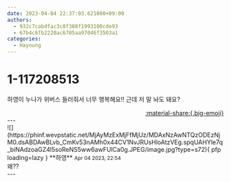 ```yaml
---
date: 2023-04-04 22:37:03.621000+09:00
authors:
  - 932c7cabdfac3c8f388f1993100cde93
  - 67b4c6fb2220ac6705aa97046f3503a1
categories:
  - Hayoung
---
```


# 1-117208513

<div class="post-container" markdown="1">
<div class="content-container md-sidebar__scrollwrap" markdown="1">

하영이 누나가 위버스 들러줘서 너무 행복해요!! 근데 저 말 놔도 돼요?

</div>
</div>

<div style="text-align: right;" markdown="1">
<a href="https://weverse.io/fromis9/fanpost/1-117208513" style="text-align: right;">:material-share:{.big-emoji}</a>
</div>
---

<div class="comments-container md-sidebar__scrollwrap" markdown="1">
<div class="comment" markdown="1">
<div class='id-container' markdown="1">
![](https://phinf.wevpstatic.net/MjAyMzExMjFfMjUz/MDAxNzAwNTQzODEzNjM0.dsABDAwBLvb_CmKv53nAMh0x44CV1NvJRUsHloAtzVEg.spqUAHYle7q_biNAdzoaGZ4l5soReNS5ww6awFUlCa0g.JPEG/image.jpg?type=s72){ pfp loading=lazy }
**<span class="artist">하영</span>** <small>Apr 04 2023, 22:54</small><br>
</div>
<div class='comment-body' markdown="1">
왜??
</div>
</div>
</div>
---

